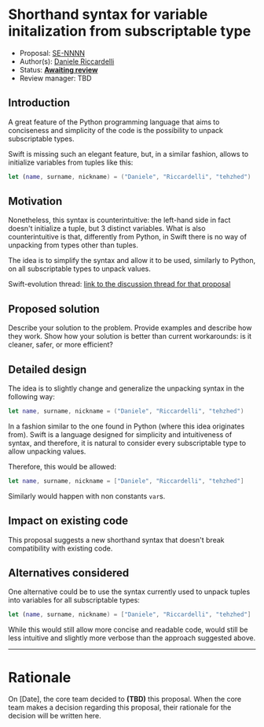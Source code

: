 # Shorthand syntax for variable initalization from subscriptable type

* Proposal: [SE-NNNN](https://github.com/apple/swift-evolution/blob/master/proposals/NNNN-name.md)
* Author(s): [Daniele Riccardelli](https://github.com/tehzhed)
* Status: **[Awaiting review](#rationale)**
* Review manager: TBD

## Introduction

A great feature of the Python programming language that aims to conciseness and simplicity of the code is the possibility to unpack subscriptable types.

Swift is missing such an elegant feature, but, in a similar fashion, allows to initialize variables from tuples like this:
```swift
let (name, surname, nickname) = ("Daniele", "Riccardelli", "tehzhed")
```

## Motivation

Nonetheless, this syntax is counterintuitive: the left-hand side in fact doesn't initialize a tuple, but 3 distinct variables. 
What is also counterintuitive is that, differently from Python, in Swift there is no way of unpacking from types other than tuples.

The idea is to simplify the syntax and allow it to be used, similarly to Python, on all subscriptable types to unpack values.

Swift-evolution thread: [link to the discussion thread for that proposal](https://lists.swift.org/pipermail/swift-evolution)

## Proposed solution

Describe your solution to the problem. Provide examples and describe
how they work. Show how your solution is better than current
workarounds: is it cleaner, safer, or more efficient?

## Detailed design

The idea is to slightly change and generalize the unpacking syntax in the following way:
```swift
let name, surname, nickname = ("Daniele", "Riccardelli", "tehzhed")
```
In a fashion similar to the one found in Python (where this idea originates from).
Swift is a language designed for simplicity and intuitiveness of syntax, and therefore, it is natural to consider every subscriptable type to allow unpacking values.

Therefore, this would be allowed:
```swift
let name, surname, nickname = ["Daniele", "Riccardelli", "tehzhed"]
```
Similarly would happen with non constants ```var```s.

## Impact on existing code

This proposal suggests a new shorthand syntax that doesn't break compatibility with existing code.

## Alternatives considered

One alternative could be to use the syntax currently used to unpack tuples into variables for all subscriptable types:

```swift
let (name, surname, nickname) = ["Daniele", "Riccardelli", "tehzhed"]
```

While this would still allow more concise and readable code, would still be less intuitive and slightly more verbose than the approach suggested above.

-------------------------------------------------------------------------------

# Rationale

On [Date], the core team decided to **(TBD)** this proposal.
When the core team makes a decision regarding this proposal,
their rationale for the decision will be written here.
